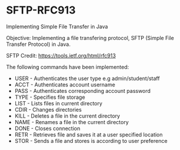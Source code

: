 # SFTP-RFC913
Implementing Simple File Transfer in Java

Objective: Implementing a file transfering protocol, SFTP (Simple File Transfer Protocol) in Java.

SFTP Credit: https://tools.ietf.org/html/rfc913

The following commands have been implemented:
* USER - Authenticates the user type e.g admin/student/staff
* ACCT - Authenticates account username
* PASS - Authenticates corresponding account password
* TYPE - Specifies file storage
* LIST - Lists files in current directory
* CDIR - Changes directories
* KILL - Deletes a file in the current directory
* NAME - Renames a file in the current directory
* DONE - Closes connection
* RETR - Retrieves file and saves it at a user specified location
* STOR - Sends a file and stores is according to user preference
